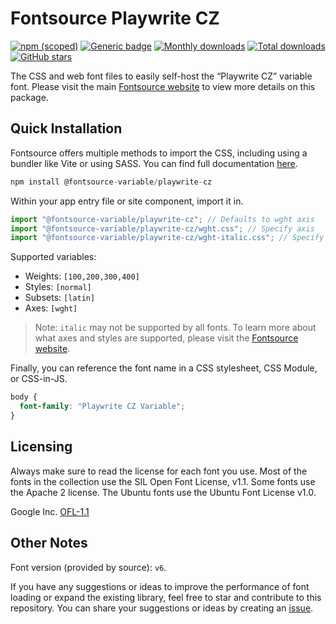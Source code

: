 # Fontsource Playwrite CZ

[![npm (scoped)](https://img.shields.io/npm/v/@fontsource-variable/playwrite-cz?color=brightgreen)](https://www.npmjs.com/package/@fontsource-variable/playwrite-cz) [![Generic badge](https://img.shields.io/badge/fontsource-passing-brightgreen)](https://github.com/fontsource/fontsource) [![Monthly downloads](https://badgen.net/npm/dm/@fontsource-variable/playwrite-cz)](https://github.com/fontsource/fontsource) [![Total downloads](https://badgen.net/npm/dt/@fontsource-variable/playwrite-cz)](https://github.com/fontsource/fontsource) [![GitHub stars](https://img.shields.io/github/stars/fontsource/fontsource.svg?style=social&label=Star)](https://github.com/fontsource/fontsource/stargazers)

The CSS and web font files to easily self-host the “Playwrite CZ” variable font. Please visit the main [Fontsource website](https://fontsource.org/fonts/playwrite-cz) to view more details on this package.

## Quick Installation

Fontsource offers multiple methods to import the CSS, including using a bundler like Vite or using SASS. You can find full documentation [here](https://fontsource.org/docs/getting-started/introduction).

```javascript
npm install @fontsource-variable/playwrite-cz
```

Within your app entry file or site component, import it in.

```javascript
import "@fontsource-variable/playwrite-cz"; // Defaults to wght axis
import "@fontsource-variable/playwrite-cz/wght.css"; // Specify axis
import "@fontsource-variable/playwrite-cz/wght-italic.css"; // Specify axis and style
```

Supported variables:
- Weights: `[100,200,300,400]`
- Styles: `[normal]`
- Subsets: `[latin]`
- Axes: `[wght]`

> Note: `italic` may not be supported by all fonts. To learn more about what axes and styles are supported, please visit the [Fontsource website](https://fontsource.org/fonts/playwrite-cz).

Finally, you can reference the font name in a CSS stylesheet, CSS Module, or CSS-in-JS.

```css
body {
  font-family: "Playwrite CZ Variable";
}
```

## Licensing
Always make sure to read the license for each font you use. Most of the fonts in the collection use the SIL Open Font License, v1.1. Some fonts use the Apache 2 license. The Ubuntu fonts use the Ubuntu Font License v1.0.

Google Inc.
[OFL-1.1](http://scripts.sil.org/OFL)

## Other Notes
Font version (provided by source): `v6`.

If you have any suggestions or ideas to improve the performance of font loading or expand the existing library, feel free to star and contribute to this repository. You can share your suggestions or ideas by creating an [issue](https://github.com/fontsource/fontsource/issues).